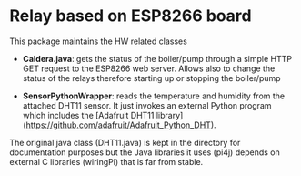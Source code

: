 # Relay based on ESP8266 board

This package maintains the HW related classes

- **Caldera.java**: gets the status of the boiler/pump through a simple HTTP GET request to the ESP8266 web server. Allows also to change the status of the relays therefore starting up or stopping the boiler/pump

- **SensorPythonWrapper**: reads the temperature and humidity from the attached DHT11 sensor. It just invokes an external Python program which includes the [Adafruit DHT11 library] (https://github.com/adafruit/Adafruit_Python_DHT). 


The original java class (DHT11.java) is kept in the directory for documentation purposes but the Java libraries it uses (pi4j) depends on external C libraries (wiringPi) that is far from stable. 
